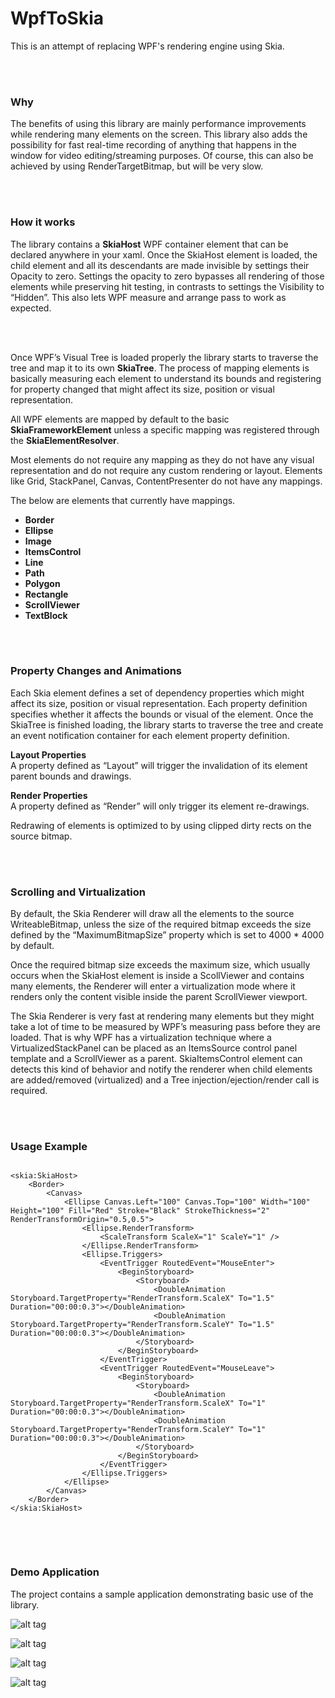# WpfToSkia
This is an attempt of replacing WPF's rendering engine using Skia.

<br/>
<br/>

### Why
The benefits of using this library are mainly performance improvements while rendering many elements on the screen.
This library also adds the possibility for fast real-time recording of anything that happens in the window for video editing/streaming purposes. Of course, this can also be achieved by using RenderTargetBitmap, but will be very slow.

<br/>
<br/>

### How it works
The library contains a **SkiaHost** WPF container element that can be declared anywhere in your xaml.
Once the SkiaHost element is loaded, the child element and all its descendants are made invisible by settings their Opacity to zero. Settings the opacity to zero bypasses all rendering of those elements while preserving hit testing, in contrasts to settings the Visibility to “Hidden”. This also lets WPF measure and arrange pass to work as expected.

<br/>
<br/>

Once WPF’s Visual Tree is loaded properly the library starts to traverse the tree and map it to its own **SkiaTree**.
The process of mapping elements is basically measuring each element to understand its bounds and registering for property changed that might affect its size, position or visual representation.

All WPF elements are mapped by default to the basic **SkiaFrameworkElement** unless a specific mapping was registered through the **SkiaElementResolver**.

Most elements do not require any mapping as they do not have any visual representation and do not require any custom rendering or layout. Elements like Grid, StackPanel, Canvas, ContentPresenter do not have any mappings.

The below are elements that currently have mappings.
-	**Border**
-	**Ellipse**
-	**Image**
-	**ItemsControl**
-	**Line**
-	**Path**
-	**Polygon**
-	**Rectangle**
-	**ScrollViewer**
-	**TextBlock**

<br/>
<br/>

### Property Changes and Animations
Each Skia element defines a set of dependency properties which might affect its size, position or visual representation. Each property definition specifies whether it affects the bounds or visual of the element.
Once the SkiaTree is finished loading, the library starts to traverse the tree and create an event notification container for each element property definition.

**Layout Properties**
<br/>
A property defined as “Layout” will trigger the invalidation of its element parent bounds and drawings.

**Render Properties**
<br/>
A property defined as “Render” will only trigger its element re-drawings. 

Redrawing of elements is optimized to by using clipped dirty rects on the source bitmap.

<br/>
<br/>

### Scrolling and Virtualization
By default, the Skia Renderer will draw all the elements to the source WriteableBitmap, unless the size of the required bitmap exceeds the size defined by the “MaximumBitmapSize” property which is set to 4000 * 4000 by default.

Once the required bitmap size exceeds the maximum size, which usually occurs when the SkiaHost element is inside a ScollViewer and contains many elements, the Renderer will enter a virtualization mode where it renders only the content visible inside the parent ScrollViewer viewport. 

The Skia Renderer is very fast at rendering many elements but they might take a lot of time to be measured by WPF’s measuring pass before they are loaded. That is why WPF has a virtualization technique where a VirtualizedStackPanel can be placed as an ItemsSource control panel template and a ScrollViewer as a parent. SkiaItemsControl element can detects this kind of behavior and notify the renderer when child elements are added/removed (virtualized) and a Tree injection/ejection/render call is required.

<br/>
<br/>

### Usage Example

```xaml
  
<skia:SkiaHost>
    <Border>
        <Canvas>
            <Ellipse Canvas.Left="100" Canvas.Top="100" Width="100" Height="100" Fill="Red" Stroke="Black" StrokeThickness="2" RenderTransformOrigin="0.5,0.5">
                <Ellipse.RenderTransform>
                    <ScaleTransform ScaleX="1" ScaleY="1" />
                </Ellipse.RenderTransform>
                <Ellipse.Triggers>
                    <EventTrigger RoutedEvent="MouseEnter">
                        <BeginStoryboard>
                            <Storyboard>
                                <DoubleAnimation Storyboard.TargetProperty="RenderTransform.ScaleX" To="1.5" Duration="00:00:0.3"></DoubleAnimation>
                                <DoubleAnimation Storyboard.TargetProperty="RenderTransform.ScaleY" To="1.5" Duration="00:00:0.3"></DoubleAnimation>
                            </Storyboard>
                        </BeginStoryboard>
                    </EventTrigger>
                    <EventTrigger RoutedEvent="MouseLeave">
                        <BeginStoryboard>
                            <Storyboard>
                                <DoubleAnimation Storyboard.TargetProperty="RenderTransform.ScaleX" To="1" Duration="00:00:0.3"></DoubleAnimation>
                                <DoubleAnimation Storyboard.TargetProperty="RenderTransform.ScaleY" To="1" Duration="00:00:0.3"></DoubleAnimation>
                            </Storyboard>
                        </BeginStoryboard>
                    </EventTrigger>
                </Ellipse.Triggers>
            </Ellipse>
        </Canvas>
    </Border>
</skia:SkiaHost>
  
  ```
  
<br/>
<br/>
  
  ### Demo Application

  The project contains a sample application demonstrating basic use of the library.
  
  ![alt tag](https://github.com/royben/WpfToSkia/blob/master/Preview/Shapes.png)
  
  ![alt tag](https://github.com/royben/WpfToSkia/blob/master/Preview/Canvas.png)
  
  ![alt tag](https://github.com/royben/WpfToSkia/blob/master/Preview/Virtualization1.png)
  
  ![alt tag](https://github.com/royben/WpfToSkia/blob/master/Preview/Virtualization2.png)
